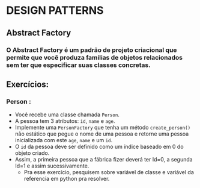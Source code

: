 # DESIGN PATTERNS

## Abstract Factory

### O **Abstract Factory** é um padrão de projeto criacional que permite que você produza famílias de objetos relacionados sem ter que especificar suas classes concretas.

## Exercícios:
### **Person** : 
- Você recebe uma classe chamada `Person`.
- A pessoa tem 3 atributos: `id`, `name` e `age`.
- Implemente uma `PersonFactory` que tenha um método `create_person()` não estático que pegue o nome de uma pessoa e retorne uma pessoa inicializada com este `age`, `name` e um `id`.
- O `id` da pessoa deve ser definido como um índice baseado em 0 do objeto criado.
- Assim, a primeira pessoa que a fábrica fizer deverá ter Id=0, a segunda Id=1 e assim sucessivamente.
   - Pra esse exercício, pesquisem sobre variável de classe e variável da referencia em python pra resolver.

### 
